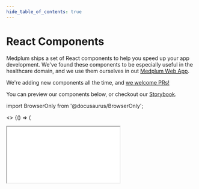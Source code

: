 ```yaml
---
hide_table_of_contents: true
---
```


# React Components

Medplum ships a set of React components to help you speed up your app development. We've found these components to be especially useful in the healthcare domain, and we use them ourselves in out [Medplum Web App](/tutorials/app).

We're adding new components all the time, and [we welcome PRs!](/contributing)

You can preview our components below, or checkout our [Storybook](pathname:///storybook/index.html).

import BrowserOnly from '@docusaurus/BrowserOnly';

<>
<BrowserOnly>
{() => (

  <iframe style={{
    width:'100%',
    height: '100vh',
    position: 'relative',
    boxShadow: 'var(--img-block-shadow)',
    overflow: 'hidden',
    backgroundColor: 'transparent',
    border: '0px none transparent',
    padding: '0px',
  }}
    src={window.location.hostname === 'localhost' ? 'http://localhost:6006/' : `${location.origin}/storybook/index.html`}
  />
)}
</BrowserOnly>
</>
